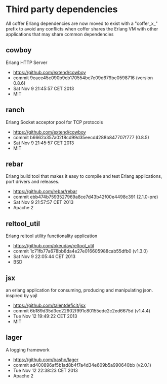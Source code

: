 # Third party dependencies

All coffer Erlang dependencies are now moved to exist with a "coffer_x_"
prefix to avoid any conflicts when coffer shares the Erlang VM with
other applications that may share common dependencies

## cowboy

Erlang HTTP Server

- https://github.com/extend/cowboy
- commit 9eaee45c090b9cb170554bc7e09d679bc0598716 (version 0.8.6)
- Sat Nov  9 21:45:57 CET 2013
- MIT


## ranch

Erlang Socket acceptor pool for TCP protocols

- https://github.com/extend/cowboy
- commit b6662a357a02f8cd99d35eecd4288b847707f777 (0.8.5)
- Sat Nov  9 21:45:57 CET 2013
- MIT

## rebar

Erlang build tool that makes it easy to compile and test Erlang
applications, port drivers and releases.

- https://github.com/rebar/rebar
- commit ebb474b7593527969a8ce7d43b42f00e4498c391 (2.1.0-pre)
- Sat Nov  9 21:57:57 CET 2013
- Apache 2

## reltool_util

Erlang reltool utility functionality application

- https://github.com/okeuday/reltool_util
- commit 1c71fb77a678bb8da4e27e016605988cab55dfb0 (v1.3.0)
- Sat Nov  9 22:05:44 CET 2013
- BSD

## jsx

an erlang application for consuming, producing and manipulating json.
inspired by yajl

- https://github.com/talentdeficit/jsx
- commit 6b189d35d3ec22902f991c80155ede2c2ed6675d (v1.4.4)
- Tue Nov 12 19:49:22 CET 2013
- MIT

## lager

A logging framework

- https://github.com/basho/lager
- commit ad400896af5b1ad8b4f7a4d34e609b5a990640bb (v2.0.1)
- Tue Nov 12 22:38:23 CET 2013
- Apache 2
